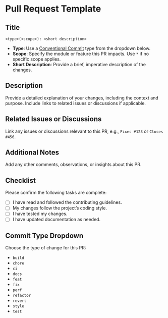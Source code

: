 # Pull Request Template

## Title

`<type>(<scope>): <short description>`

- **Type**: Use a [Conventional Commit](https://www.conventionalcommits.org/en/v1.0.0/) type from the dropdown below.
- **Scope**: Specify the module or feature this PR impacts. Use `*` if no specific scope applies.
- **Short Description**: Provide a brief, imperative description of the changes.

## Description

Provide a detailed explanation of your changes, including the context and purpose. Include links to related issues or discussions if applicable.

## Related Issues or Discussions

Link any issues or discussions relevant to this PR, e.g., `Fixes #123` or `Closes #456`.

## Additional Notes

Add any other comments, observations, or insights about this PR.

## Checklist

Please confirm the following tasks are complete:

- [ ] I have read and followed the contributing guidelines.
- [ ] My changes follow the project’s coding style.
- [ ] I have tested my changes.
- [ ] I have updated documentation as needed.

## Commit Type Dropdown

Choose the type of change for this PR:

- `build`
- `chore`
- `ci`
- `docs`
- `feat`
- `fix`
- `perf`
- `refactor`
- `revert`
- `style`
- `test`
